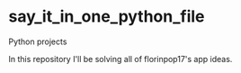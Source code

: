 # say_it_in_one_python_file
Python projects

In this repository I'll be solving all of florinpop17's app ideas.

